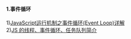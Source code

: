 #### 1.事件循环
1)[JavaScript运行机制之事件循环(Event Loop)详解](http://www.jb51.net/article/56022.htm)  
2)[JS 的线程、事件循环、任务队列简介](http://www.cnblogs.com/3body/p/5691744.html)
